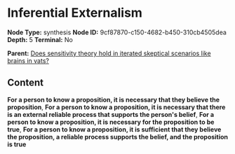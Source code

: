 # Inferential Externalism

**Node Type:** synthesis
**Node ID:** 9cf87870-c150-4682-b450-310cb4505dea
**Depth:** 5
**Terminal:** No

**Parent:** [Does sensitivity theory hold in iterated skeptical scenarios like brains in vats?](does-sensitivity-theory-hold-in-iterated-skeptical-scenarios-like-brains-in-vats-antithesis-8ecfa126-39b3-4361-89f2-26e26f9b31e0.md)

## Content

**For a person to know a proposition, it is necessary that they believe the proposition**, **For a person to know a proposition, it is necessary that there is an external reliable process that supports the person's belief**, **For a person to know a proposition, it is necessary for the proposition to be true**, **For a person to know a proposition, it is sufficient that they believe the proposition, a reliable process supports the belief, and the proposition is true**
